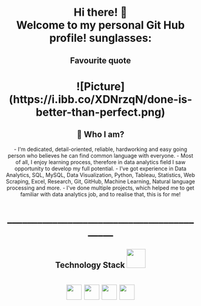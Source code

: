 <h1 align="center">Hi there! 👋
<br>Welcome to my personal Git Hub profile! sunglasses:</br></h1>

<h2 align="center">Favourite quote</h2>
<h1 align="center">![Picture](https://i.ibb.co/XDNrzqN/done-is-better-than-perfect.png)</h1>
<h2 align="center">🌱 Who I am?</h2>
<p align="center">- I'm dedicated, detail-oriented, reliable, hardworking and easy going person who believes he can find common language with everyone. - Most of all, I enjoy learning process, therefore in data analytics field I saw opportunity to develop my full potential. - I&rsquo;ve got experience in Data Analytics, SQL, MySQL, Data Visualization, Python, Tableau, Statistics, Web Scraping, Excel, Research, Git, GitHub, Machine Learning, Natural language processing and more. - I've done multiple projects, which helped me to get familiar with data analytics job, and to realise that, this is for me!</p>
<h1 align="center">__________________________________________</h1>
<h2 align="center">Technology Stack <img src="https://media.giphy.com/media/iDaCeaKrHhUI1I8e2b/giphy.gif" width="50" /></h2>
<h1 align="center"><img src="https://img.shields.io/badge/-Python-3776AB?logo=python&amp;logoColor=white&amp;style=flat" height="40" /> <img src="https://img.shields.io/badge/-Jupyter-F37626?logo=jupyter&amp;logoColor=white&amp;style=flat" height="40" /> <img src="https://img.shields.io/badge/-MySQL-4479A1?logo=mysql&amp;logoColor=white&amp;style=flat" height="40" /> <img src="https://img.shields.io/badge/-Tableau-315F85?logo=tableau&amp;logoColor=white&amp;style=flat" height="40" /></h1>